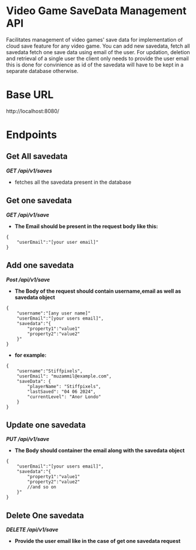 # Video Game SaveData Management API

Facilitates management of video games' save data for implementation of cloud save feature for any video game. You can add new savedata, fetch all savedata fetch one save data using email of the user. For updation, deletion and retrieval of a single user the client only needs to provide the user email this is done for convinience as id of the savedata will have to be kept in a separate database otherwise.

# Base URL

http://localhost:8080/

# Endpoints


## Get All savedata

***GET /api/v1/saves***

- fetches all the savedata present in the database


## Get one savedata

***GET /api/v1/save***


- **The Email should be present in the request body like this:**

```
{
    "userEmail":"[your user email]"
}
```


## Add one savedata

***Post /api/v1/save***

- **The Body of the request should contain username,email as well as savedata object**

```
{
    "username":"[any user name]"
    "userEmail":"[your users email]",
    "savedata":"{
        "property1":"value1"
        "property2":"value2"
    }"
}
```
- **for example:**

```
{
    "username":"Stiffpixels",
    "userEmail": "muzammil@example.com",
    "saveData": {
        "playerName": "Stiffpixels",
        "lastSaved": "04 06 2024",
        "currentLevel": "Anor Londo"
    }
}
```


## Update one savedata

***PUT /api/v1/save***


- **The Body should container the email along with the savedata object**

```
{
    "userEmail":"[your users email]",
    "savedata":"{
        "property1":"value1"
        "property2":"value2"
        //and so on
    }"
}
```

## Delete One savedata

***DELETE /api/v1/save***

- **Provide the user email like in the case of get one savedata request**